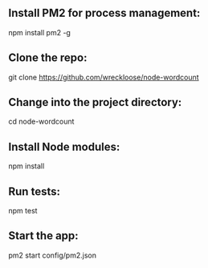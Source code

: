 
## Install PM2 for process management:
npm install pm2 -g

## Clone the repo:
git clone https://github.com/wreckloose/node-wordcount

## Change into the project directory:
cd node-wordcount

## Install Node modules:
npm install

## Run tests:
npm test

## Start the app:
pm2 start config/pm2.json

